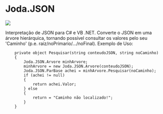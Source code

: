 # Joda.JSON

![](https://github.com/JodaStozo)


Interpretação de JSON para C# e VB .NET. Converte o JSON em uma árvore hierárquica, tornando possível consultar os valores pelo seu 'Caminho' (p.e. raiz/noPrimario/.../noFinal). 
Exemplo de Uso:

        private object Pesquisar(string conteudoJSON, string noCaminho)
        {
            Joda.JSON.Arvore minhArvore;
            minhArvore = new Joda.JSON.Arvore(conteudoJSON);
            Joda.JSON.ParBase achei = minhArvore.Pesquisar(noCaminho);
            if (achei != null)
            {
                return achei.Valor;
            } else
            {
                return = "Caminho não localizado!";
            }
        }
